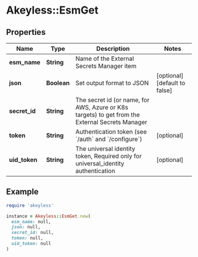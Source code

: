 # Akeyless::EsmGet

## Properties

| Name | Type | Description | Notes |
| ---- | ---- | ----------- | ----- |
| **esm_name** | **String** | Name of the External Secrets Manager item |  |
| **json** | **Boolean** | Set output format to JSON | [optional][default to false] |
| **secret_id** | **String** | The secret id (or name, for AWS, Azure or K8s targets) to get from the External Secrets Manager |  |
| **token** | **String** | Authentication token (see &#x60;/auth&#x60; and &#x60;/configure&#x60;) | [optional] |
| **uid_token** | **String** | The universal identity token, Required only for universal_identity authentication | [optional] |

## Example

```ruby
require 'akeyless'

instance = Akeyless::EsmGet.new(
  esm_name: null,
  json: null,
  secret_id: null,
  token: null,
  uid_token: null
)
```

